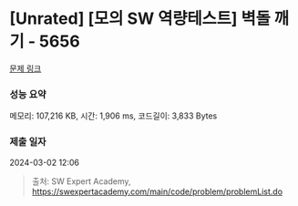 # [Unrated] [모의 SW 역량테스트] 벽돌 깨기 - 5656 

[문제 링크](https://swexpertacademy.com/main/code/problem/problemDetail.do?contestProbId=AWXRQm6qfL0DFAUo) 

### 성능 요약

메모리: 107,216 KB, 시간: 1,906 ms, 코드길이: 3,833 Bytes

### 제출 일자

2024-03-02 12:06



> 출처: SW Expert Academy, https://swexpertacademy.com/main/code/problem/problemList.do